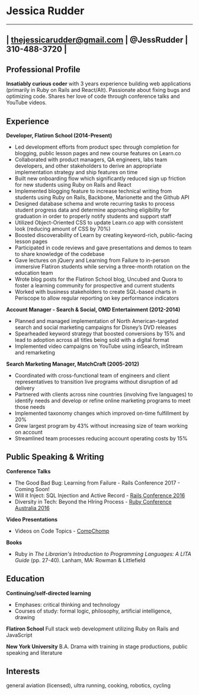 Jessica Rudder
============

----------------------------
| thejessicarudder@gmail.com              | @JessRudder               |                     310-488-3720 |
----------------------------

Professional Profile
----------
**Insatiably curious coder** with 3 years experience building web applications (primarily in Ruby
on Rails and React/Alt). Passionate about fixing bugs and optimizing code. Shares her love of
code through conference talks and YouTube videos.

Experience
----------

**Developer, Flatiron School (2014-Present)**
* Led development efforts from product spec through completion for blogging, public
lesson pages and new course features on Learn.co
* Collaborated with product managers, QA engineers, labs team developers, and other
stakeholders to derive an appropriate implementation strategy and ship features on time
* Built new onboarding flow which significantly reduced sign up friction for new students
using Ruby on Rails and React
* Implemented blogging feature to increase technical writing from students using Ruby
on Rails, Backbone, Marionette and the Github API
* Designed database schema and wrote recurring tasks to process student progress data
and determine approaching eligibility for graduation in order to properly notify
students and support staff
* Utilized Object-Oriented CSS to update Learn.co app with consistent look (reducing
amount of CSS by 70%)
* Boosted discoverability of Learn by creating keyword-rich, public-facing lesson pages
* Participated in code reviews and gave presentations and demos to team to share
knowledge of the codebase
* Gave lectures on jQuery and Learning from Failure to in-person immersive Flatiron
students while serving a three-month rotation on the education team
* Wrote blog posts for the Flatiron School blog, Uncubed and Quora to foster a learning
community for prospective and current students
* Worked with business stakeholders to create SQL-based charts in Periscope to allow
regular reporting on key performance indicators

**Account Manager - Search & Social, OMD Entertainment (2012-2014)**
* Planned and managed implementation of North American-targeted search and social
marketing campaigns for Disney’s DVD releases
* Spearheaded keyword strategy that boosted conversions by 15% and lead to adoption
across all titles being sold with a digital format
* Implemented video campaigns on YouTube using inSearch, inStream and remarketing

**Search Marketing Manager, MatchCraft (2005-2012)**
* Coordinated with cross-functional team of engineers and client representatives to
transition live programs without disruption of ad delivery
* Partnered with clients across nine countries (involving five languages) to identify needs
and develop or refine online marketing programs to meet those needs
* Implemented taxonomy changes which improved on-time fulfillment by 20%
* Grew largest program by 43% without increasing size of team working on account
* Streamlined team processes reducing account operating costs by 15%

Public Speaking & Writing
----------
**Conference Talks**
* The Good Bad Bug: Learning from Failure - Rails Conference 2017 - Coming Soon!
* Will it Inject: SQL Injection and Active Record - [Rails Conference 2016](https://www.youtube.com/watch?v=2GHWAYys1is)
* Diversity in Tech: Beyond the HIring Process - [Ruby Conference Australia 2016](https://rubyconf.eventer.com/rubyconf-australia-2016-1489/diversity-in-tech-it-s-aboutmore-than-just-the-hiring-process-by-jess-rudder-1944)

**Video Presentations**
* Videos on Code Topics - [CompChomp](https://youtube.com/compchomp)

**Books**
* Ruby in _The Librarian's Introduction to Programming Languages: A LITA Guide_ (pp. 27-40).
Lanham, MA: Rowman & Littlefield

Education
---------

**Continuing/self-directed learning**
* Emphases: critical thinking and technology
* Courses of study: formal logic, philosophy, artificial intelligence, drawing

**Flatiron School**
Full stack web development utilizing Ruby on Rails and JavaScript

**New York University**
B.A. Drama with training in stage productions, public speaking and literature

Interests
---------
general aviation (licensed), ultra running, cooking, robotics, cycling

